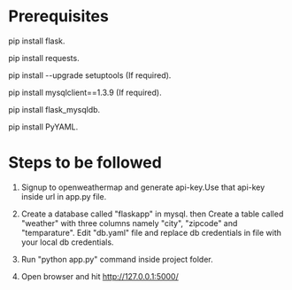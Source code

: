 Prerequisites
==============
pip install flask.

pip install requests.

pip install --upgrade setuptools (If required).

pip install mysqlclient==1.3.9 (If required).

pip install flask_mysqldb.

pip install PyYAML.

Steps to be followed
====================
1. Signup to openweathermap and generate api-key.Use that api-key inside url in app.py file.  

2. Create a database called "flaskapp" in mysql. then Create a table called "weather" with three columns namely "city", "zipcode" and "temparature". Edit "db.yaml" file and replace db credentials in file with your local db credentials. 

3. Run "python app.py" command inside project folder.

4. Open browser and hit http://127.0.0.1:5000/



